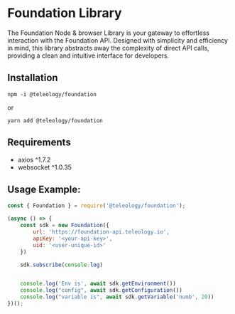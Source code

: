# Foundation Library
The Foundation Node & browser Library is your gateway to effortless interaction with the Foundation API. Designed with simplicity and efficiency in mind, this library abstracts away the complexity of direct API calls, providing a clean and intuitive interface for developers.

## Installation

```
npm -i @teleology/foundation
```

or 

```
yarn add @teleology/foundation
```

## Requirements
- axios ^1.7.2
- websocket ^1.0.35

## Usage Example:
```javascript
const { Foundation } = require('@teleology/foundation');

(async () => {
    const sdk = new Foundation({
        url: 'https://foundation-api.teleology.io',
        apiKey: '<your-api-key>',
        uid: '<user-unique-id>'
    })

    sdk.subscribe(console.log)


    console.log('Env is', await sdk.getEnvironment())
    console.log("config", await sdk.getConfiguration())
    console.log("variable is", await sdk.getVariable('numb', 20))
})();
```